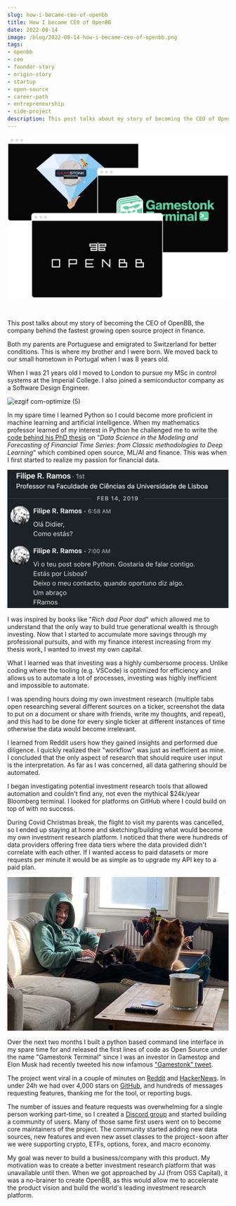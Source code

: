 ```yaml
---
slug: how-i-became-ceo-of-openbb
title: How I became CEO of OpenBB
date: 2022-08-14
image: /blog/2022-08-14-how-i-became-ceo-of-openbb.png
tags:
- openbb
- ceo
- founder-story
- origin-story
- startup
- open-source
- career-path
- entrepreneurship
- side-project
description: This post talks about my story of becoming the CEO of OpenBB, the company behind the fastest growing open source project in finance.
---
```




<p align="center">
    <img width="600" src="/blog/2022-08-14-how-i-became-ceo-of-openbb.png"/>
</p>

<br />

This post talks about my story of becoming the CEO of OpenBB, the company behind the fastest growing open source project in finance.

<!-- truncate -->

<div style={{borderTop: '1px solid #0088CC', margin: '1.5em 0'}} />

Both my parents are Portuguese and emigrated to Switzerland for better conditions. This is where my brother and I were born. We moved back to our small hometown in Portugal when I was 8 years old.

When I was 21 years old I moved to London to pursue my MSc in control systems at the Imperial College. I also joined a semiconductor company as a Software Design Engineer.

![ezgif com-optimize (5)](/blog/2022-08-14-how-i-became-ceo-of-openbb_1.png)

In my spare time I learned Python so I could become more proficient in machine learning and artificial intelligence. When my mathematics professor learned of my interest in Python he challenged me to write the [code behind his PhD thesis](https://github.com/DidierRLopes/UnivariateTimeSeriesForecast) on "_Data Science in the Modeling and Forecasting of Financial Time Series: from Classic methodologies to Deep Learning_" which combined open source, ML/AI and finance. This was when I first started to realize my passion for financial data.

![image](/blog/2022-08-14-how-i-became-ceo-of-openbb_2.png)

I was inspired by books like "_Rich dad Poor dad_" which allowed me to understand that the only way to build true generational wealth is through investing. Now that I started to accumulate more savings through my professional pursuits, and with my finance interest increasing from my thesis work, I wanted to invest my own capital.

What I learned was that investing was a highly cumbersome process. Unlike coding where the tooling (e.g. VSCode) is optimized for efficiency and allows us to automate a lot of processes, investing was highly inefficient and impossible to automate.

I was spending hours doing my own investment research (multiple tabs open researching several different sources on a ticker, screenshot the data to put on a document or share with friends, write my thoughts, and repeat), and this had to be done for every single ticker at different instances of time otherwise the data would become irrelevant.

I learned from Reddit users how they gained insights and performed due diligence. I quickly realized their "workflow" was just as inefficient as mine. I concluded that the only aspect of research that should require user input is the interpretation. As far as I was concerned, all data gathering should be automated.

I began investigating potential investment research tools that allowed automation and couldn't find any, not even the mythical $24k/year Bloomberg terminal. I looked for platforms on GitHub where I could build on top of with no success.

During Covid Christmas break, the flight to visit my parents was cancelled, so I ended up staying at home and sketching/building what would become my own investment research platform. I noticed that there were hundreds of data providers offering free data tiers where the data provided didn't correlate with each other. If I wanted access to paid datasets or more requests per minute it would be as simple as to upgrade my API key to a paid plan.

![image](/blog/2022-08-14-how-i-became-ceo-of-openbb_3.png)

Over the next two months I built a python based command line interface in my spare time for and released the first lines of code as Open Source under the name "Gamestonk Terminal" since I was an investor in Gamestop and Elon Musk had recently tweeted his now infamous ["Gamestonk" tweet](https://twitter.com/elonmusk/status/1354174279894642703?s=20).

The project went viral in a couple of minutes on [Reddit](https://www.reddit.com/r/Python/comments/m515yk/gamestonk_terminal_the_equivalent_to_an/) and [HackerNews](https://news.ycombinator.com/item?id=26258773). In under 24h we had over 4,000 stars on [GitHub](https://github.com/OpenBB-finance/OpenBBTerminal), and hundreds of messages requesting features, thanking me for the tool, or reporting bugs.

The number of issues and feature requests was overwhelming for a single person working part-time, so I created a [Discord group](https://openbb.co/discord) and started building a community of users. Many of those same first users went on to become core maintainers of the project. The community started adding new data sources, new features and even new asset classes to the project - soon after we were supporting crypto, ETFs, options, forex, and macro economy.

My goal was never to build a business/company with this product. My motivation was to create a better investment research platform that was unavailable until then. When we got approached by JJ (from OSS Capital), it was a no-brainer to create OpenBB, as this would allow me to accelerate the product vision and build the world's leading investment research platform.